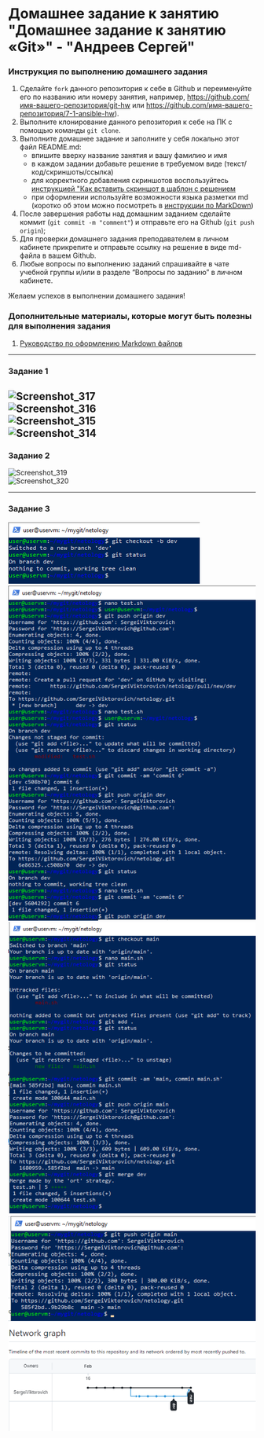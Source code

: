 # Домашнее задание к занятию "Домашнее задание к занятию «Git»" - "Андреев Сергей"


### Инструкция по выполнению домашнего задания

   1. Сделайте `fork` данного репозитория к себе в Github и переименуйте его по названию или номеру занятия, например, https://github.com/имя-вашего-репозитория/git-hw или  https://github.com/имя-вашего-репозитория/7-1-ansible-hw).
   2. Выполните клонирование данного репозитория к себе на ПК с помощью команды `git clone`.
   3. Выполните домашнее задание и заполните у себя локально этот файл README.md:
      - впишите вверху название занятия и вашу фамилию и имя
      - в каждом задании добавьте решение в требуемом виде (текст/код/скриншоты/ссылка)
      - для корректного добавления скриншотов воспользуйтесь [инструкцией "Как вставить скриншот в шаблон с решением](https://github.com/netology-code/sys-pattern-homework/blob/main/screen-instruction.md)
      - при оформлении используйте возможности языка разметки md (коротко об этом можно посмотреть в [инструкции  по MarkDown](https://github.com/netology-code/sys-pattern-homework/blob/main/md-instruction.md))
   4. После завершения работы над домашним заданием сделайте коммит (`git commit -m "comment"`) и отправьте его на Github (`git push origin`);
   5. Для проверки домашнего задания преподавателем в личном кабинете прикрепите и отправьте ссылку на решение в виде md-файла в вашем Github.
   6. Любые вопросы по выполнению заданий спрашивайте в чате учебной группы и/или в разделе “Вопросы по заданию” в личном кабинете.
   
Желаем успехов в выполнении домашнего задания!
   
### Дополнительные материалы, которые могут быть полезны для выполнения задания

1. [Руководство по оформлению Markdown файлов](https://gist.github.com/Jekins/2bf2d0638163f1294637#Code)

---

### Задание 1

![Screenshot_317](https://github.com/SergeiViktorovich/gitlab-hw/assets/143599204/d53cdd9d-605f-4bb6-a61e-1c338bcc3671)  
![Screenshot_316](https://github.com/SergeiViktorovich/gitlab-hw/assets/143599204/5ad2ac7b-e09a-4cca-8243-345d5f225315)  
![Screenshot_315](https://github.com/SergeiViktorovich/gitlab-hw/assets/143599204/d107f63e-a67c-428f-be07-3d011193f730)  
![Screenshot_314](https://github.com/SergeiViktorovich/gitlab-hw/assets/143599204/ff52992c-72b4-4d77-922a-a0ed2ae2e432)   
---

### Задание 2

![Screenshot_319](https://github.com/SergeiViktorovich/gitlab-hw/assets/143599204/c2a5dd0e-a644-4467-b41a-9d93aa997ed2)  
![Screenshot_320](https://github.com/SergeiViktorovich/gitlab-hw/assets/143599204/a7a28dea-8177-4c37-9f59-9356574d1502)  

---

### Задание 3

![git checkout](https://github.com/SergeiViktorovich/netology/blob/main/img/Screenshot_298.png)  
![nano test.sh](https://github.com/SergeiViktorovich/netology/blob/main/img/Screenshot_303.png)  
![git checkout main](https://github.com/SergeiViktorovich/netology/blob/main/img/Screenshot_300.png)  
![git push](https://github.com/SergeiViktorovich/netology/blob/main/img/Screenshot_301.png)  
![network graph](https://github.com/SergeiViktorovich/netology/blob/main/img/Screenshot_302.png)  
